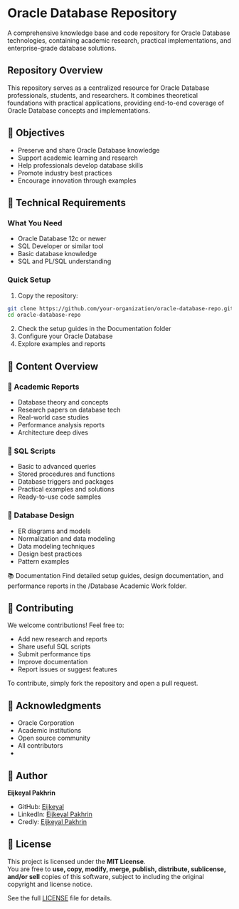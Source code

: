 # Oracle Database Repository

A comprehensive knowledge base and code repository for Oracle Database technologies, containing academic research, practical implementations, and enterprise-grade database solutions.

## Repository Overview

This repository serves as a centralized resource for Oracle Database professionals, students, and researchers. It combines theoretical foundations with practical applications, providing end-to-end coverage of Oracle Database concepts and implementations.

## 🎯 Objectives
- Preserve and share Oracle Database knowledge
- Support academic learning and research
- Help professionals develop database skills
- Promote industry best practices
- Encourage innovation through examples

## 🧰 Technical Requirements

### What You Need
- Oracle Database 12c or newer
- SQL Developer or similar tool
- Basic database knowledge
- SQL and PL/SQL understanding

### Quick Setup
1. Copy the repository:
```bash
git clone https://github.com/your-organization/oracle-database-repo.git
cd oracle-database-repo
```
2. Check the setup guides in the Documentation folder
3. Configure your Oracle Database
4. Explore examples and reports

## 📁 Content Overview
### 📄 Academic Reports
- Database theory and concepts
- Research papers on database tech
- Real-world case studies
- Performance analysis reports
- Architecture deep dives

### 💾 SQL Scripts
- Basic to advanced queries
- Stored procedures and functions
- Database triggers and packages
- Practical examples and solutions
- Ready-to-use code samples

### 🧩 Database Design
- ER diagrams and models
- Normalization and data modeling
- Data modeling techniques
- Design best practices
- Pattern examples

📚 Documentation
Find detailed setup guides, design documentation, and performance reports in the /Database Academic Work folder.

## 🤝 Contributing

We welcome contributions! Feel free to:
- Add new research and reports
- Share useful SQL scripts
- Submit performance tips
- Improve documentation
- Report issues or suggest features

To contribute, simply fork the repository and open a pull request.


## 🙏 Acknowledgments

- Oracle Corporation
- Academic institutions
- Open source community
- All contributors
- 
## 👤 Author
**Eijkeyal Pakhrin**
- GitHub: [Eijkeyal](https://github.com/Eijkeyal)  
- LinkedIn: [Eijkeyal Pakhrin](https://www.linkedin.com/in/eijkeyal-pakhrin/)  
- Credly: [Eijkeyal Pakhrin](https://www.credly.com/users/eijkeyal-pakhrin)  


## 📄 License
This project is licensed under the **MIT License**.  
You are free to **use, copy, modify, merge, publish, distribute, sublicense, and/or sell** copies of this software, subject to including the original copyright and license notice.  

See the full [LICENSE](./LICENSE) file for details.



